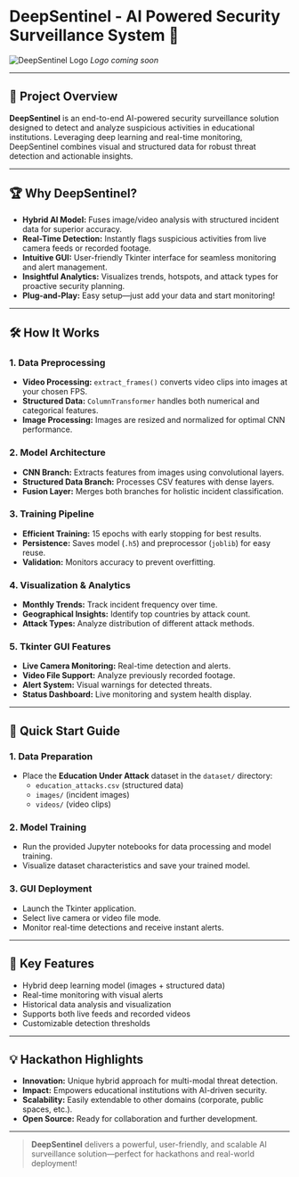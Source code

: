 # DeepSentinel - AI Powered Security Surveillance System 🚨

![DeepSentinel Logo](docs/logo.png) _Logo coming soon_

---

## 🚀 Project Overview

**DeepSentinel** is an end-to-end AI-powered security surveillance solution designed to detect and analyze suspicious activities in educational institutions. Leveraging deep learning and real-time monitoring, DeepSentinel combines visual and structured data for robust threat detection and actionable insights.

---

## 🏆 Why DeepSentinel?

- **Hybrid AI Model:** Fuses image/video analysis with structured incident data for superior accuracy.
- **Real-Time Detection:** Instantly flags suspicious activities from live camera feeds or recorded footage.
- **Intuitive GUI:** User-friendly Tkinter interface for seamless monitoring and alert management.
- **Insightful Analytics:** Visualizes trends, hotspots, and attack types for proactive security planning.
- **Plug-and-Play:** Easy setup—just add your data and start monitoring!

---

## 🛠️ How It Works

### 1. Data Preprocessing
- **Video Processing:** `extract_frames()` converts video clips into images at your chosen FPS.
- **Structured Data:** `ColumnTransformer` handles both numerical and categorical features.
- **Image Processing:** Images are resized and normalized for optimal CNN performance.

### 2. Model Architecture
- **CNN Branch:** Extracts features from images using convolutional layers.
- **Structured Data Branch:** Processes CSV features with dense layers.
- **Fusion Layer:** Merges both branches for holistic incident classification.

### 3. Training Pipeline
- **Efficient Training:** 15 epochs with early stopping for best results.
- **Persistence:** Saves model (`.h5`) and preprocessor (`joblib`) for easy reuse.
- **Validation:** Monitors accuracy to prevent overfitting.

### 4. Visualization & Analytics
- **Monthly Trends:** Track incident frequency over time.
- **Geographical Insights:** Identify top countries by attack count.
- **Attack Types:** Analyze distribution of different attack methods.

### 5. Tkinter GUI Features
- **Live Camera Monitoring:** Real-time detection and alerts.
- **Video File Support:** Analyze previously recorded footage.
- **Alert System:** Visual warnings for detected threats.
- **Status Dashboard:** Live monitoring and system health display.

---

## 📝 Quick Start Guide

### 1. Data Preparation
- Place the **Education Under Attack** dataset in the `dataset/` directory:
    - `education_attacks.csv` (structured data)
    - `images/` (incident images)
    - `videos/` (video clips)

### 2. Model Training
- Run the provided Jupyter notebooks for data processing and model training.
- Visualize dataset characteristics and save your trained model.

### 3. GUI Deployment
- Launch the Tkinter application.
- Select live camera or video file mode.
- Monitor real-time detections and receive instant alerts.

---

## 🌟 Key Features

- Hybrid deep learning model (images + structured data)
- Real-time monitoring with visual alerts
- Historical data analysis and visualization
- Supports both live feeds and recorded videos
- Customizable detection thresholds

---

## 💡 Hackathon Highlights

- **Innovation:** Unique hybrid approach for multi-modal threat detection.
- **Impact:** Empowers educational institutions with AI-driven security.
- **Scalability:** Easily extendable to other domains (corporate, public spaces, etc.).
- **Open Source:** Ready for collaboration and further development.

---

> **DeepSentinel** delivers a powerful, user-friendly, and scalable AI surveillance solution—perfect for hackathons and real-world deployment!
